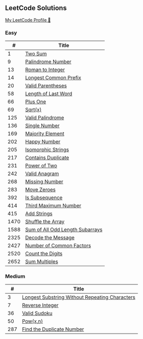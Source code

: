 ## LeetCode Solutions

[My LeetCode Profile 🔗](https://leetcode.com/ecegokdemir/)

 ### Easy

| # |  Title  | 
|---|  -----  | 
| 1 | [Two Sum](/Easy/1-TwoSum/) |
| 9 | [Palindrome Number](/Easy/9-PalindromeNumber/)| 
| 13 | [Roman to Integer](/Easy/13-RomanToInteger/)| 
| 14 | [Longest Common Prefix](/Easy/14-LongestCommonPrefix/)| 
| 20 | [Valid Parentheses](/Easy/20-ValidParentheses/)| 
| 58 | [Length of Last Word](/Easy/58-LengthofLastWord/)| 
| 66 | [Plus One](/Easy/66-PlusOne/)| 
| 69 | [Sqrt(x)](/Easy/69-Sqrt/)| 
| 125 | [Valid Palindrome](/Easy/125-ValidPalindrome/)| 
| 136 | [Single Number](/Easy/136-SingleNumber/)|
| 169 | [Majority Element](/Easy/169-MajorityElement/)|
| 202 | [Happy Number](/Easy/202-HappyNumber/)|
| 205 | [Isomorphic Strings](/Easy/205-IsomorphicStrings/)|
| 217 | [Contains Duplicate](/Easy/217-ContainsDuplicate/)| 
| 231 | [Power of Two](/Easy/231-PowerofTwo/)| 
| 242 | [Valid Anagram](/Easy/242-ValidAnagram/)| 
| 268 | [Missing Number](/Easy/268-MissingNumber/)|
| 283 | [Move Zeroes](/Easy/283-MoveZeroes/)| 
| 392 | [Is Subsequence](/Easy/392-IsSubsequence/)| 
| 414 | [Third Maximum Number](/Easy/414-ThirdMaximumNumber/)| 
| 415 | [Add Strings](/Easy/415-AddStrings/)| 
| 1470 | [Shuffle the Array](/Easy/1470-ShuffletheArray/)| 
| 1588 | [Sum of All Odd Length Subarrays](/Easy/1588-SumofAllOddLengthSubarrays/)| 
| 2325 | [Decode the Message](/Easy/2325-DecodetheMessage/)| 
| 2427 | [Number of Common Factors](/Easy/2427-NumberofCommonFactors/)| 
| 2520 | [Count the Digits](/Easy/2520-CounttheDigits/)| 
| 2652 | [Sum Multiples](/Easy/2652-SumMultiples/)| 



 ### Medium

| # |  Title  | 
|---|  -----  | 
| 3 | [Longest Substring Without Repeating Characters](/Medium/3-LongestSubstring/)|
| 7 | [ Reverse Integer ](/Medium/7-ReverseInteger/)|
| 36 | [Valid Sudoku](/Medium/36-ValidSudoku/)|
| 50 | [Pow(x,n) ](/Medium/50-Pow/)|
| 287 | [Find the Duplicate Number](/Medium/287-FindtheDuplicateNumber/)|


<!-- ### Hard

| # |  Title  |   
|---|  -----  |  -->




